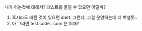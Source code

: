 내가 아는것에 대해서?
테스트를 돌릴 수 있으면 어떨까? 
1. 혹시라도 바뀐 것이 있으면 alert. 그런데, 그걸 운영하는데 더 빡셀듯..
2. 아 그러면 test code . com 은 어때?
